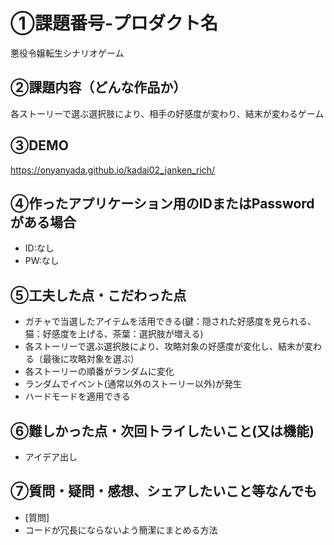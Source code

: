 # ①課題番号-プロダクト名

悪役令嬢転生シナリオゲーム

## ②課題内容（どんな作品か）

各ストーリーで選ぶ選択肢により、相手の好感度が変わり、結末が変わるゲーム

## ③DEMO

https://onyanyada.github.io/kadai02_janken_rich/

## ④作ったアプリケーション用のIDまたはPasswordがある場合

- ID:なし
- PW:なし

## ⑤工夫した点・こだわった点

- ガチャで当選したアイテムを活用できる(鍵：隠された好感度を見られる、猫：好感度を上げる、茶葉：選択肢が増える)
- 各ストーリーで選ぶ選択肢により、攻略対象の好感度が変化し、結末が変わる（最後に攻略対象を選ぶ）
- 各ストーリーの順番がランダムに変化
- ランダムでイベント(通常以外のストーリー以外)が発生
- ハードモードを適用できる
  
## ⑥難しかった点・次回トライしたいこと(又は機能)

- アイデア出し

## ⑦質問・疑問・感想、シェアしたいこと等なんでも

- [質問]
- コードが冗長にならないよう簡潔にまとめる方法
